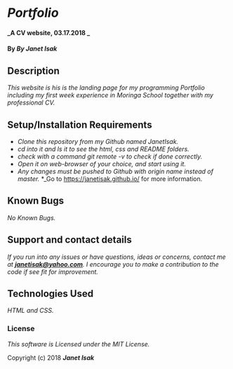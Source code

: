 # _Portfolio_

#### _A CV website, 03.17.2018 _

#### By _**By Janet Isak**_

## Description

_This website is his is the landing page for my programming Portfolio including my first week experience in Moringa School together with my professional CV._

## Setup/Installation Requirements

* _Clone this repository from my Github named JanetIsak._
* _cd into it and ls it to see the html, css and README folders._
* _check with a command git remote -v to check if done correctly._
* _Open it on web-browser of your choice, and start using it._
* _Any changes must be pushed to Github with origin name instead of master._
*_Go to https://janetisak.github.io/ for more information.

## Known Bugs

_No Known Bugs._

## Support and contact details

_If you run into any issues or have questions, ideas or concerns, contact me at **janetisak@yahoo.com**. I encourage you to make a contribution to the code if see fit for improvement._

## Technologies Used

_HTML and CSS._

### License

*This software is Licensed under the MIT License.*

Copyright (c) 2018 **_Janet Isak_**
